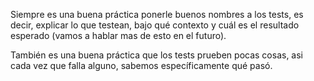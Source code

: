 Siempre es una buena práctica ponerle buenos nombres a los tests, es decir, explicar lo que testean, bajo qué contexto y cuál es el resultado esperado (vamos a hablar mas de esto en el futuro).

También es una buena práctica que los tests prueben pocas cosas, asi cada vez que falla alguno, sabemos específicamente qué pasó.